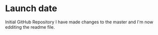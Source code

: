 # Launch date
Initial GitHub Repository
I have made changes to the master and I'm now edditing the readme file.
